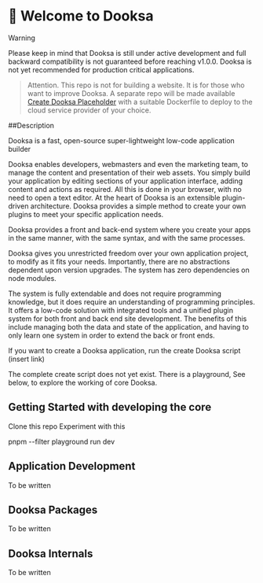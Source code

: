 # 👋 Welcome to Dooksa

> [!WARNING]  
> Please keep in mind that Dooksa is still under active development and full backward compatibility is not guaranteed before reaching v1.0.0. Dooksa is not yet recommended for production critical applications.

> Attention. This repo is not for building a website. It is for those who want to improve Dooksa. A separate repo will be made available [Create Dooksa Placeholder](https://github.com/dooksajs/create-dooksa) with a suitable Dockerfile to deploy to the cloud service provider of your choice.

##Description

Dooksa is a fast, open-source super-lightweight low-code application builder

Dooksa enables developers, webmasters and even the marketing team, to manage the content and presentation of their web assets. You simply build your application by editing sections of your application interface, adding content and actions as required. All this is done in your browser, with no need to open a text editor. At the heart of Dooksa is an extensible plugin-driven architecture. Dooksa provides a simple method to create your own plugins to meet your specific application needs.

Dooksa provides a front and back-end system where you create your apps in the same manner, with the same syntax, and with the same processes.

Dooksa gives you unrestricted freedom over your own application project, to modify as it fits your needs. Importantly, there are no abstractions dependent upon version upgrades. The system has zero dependencies on node modules.

The system is fully extendable and does not require programming knowledge, but it does require an understanding of programming principles. It offers a low-code solution with integrated tools and a unified plugin system for both front and back end site development. The benefits of this include managing both the data and state of the application, and having to only learn one system in order to extend the back or front ends.

If you want to create a Dooksa application, run the create Dooksa script (insert link) 

The complete create script does not yet exist. There is a playground, See below, to explore the working of core Dooksa.


## Getting Started with developing the core

Clone this repo
Experiment with this

pnpm --filter playground run dev

## Application Development

To be written

## Dooksa Packages

To be written

## Dooksa Internals

To be written


